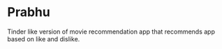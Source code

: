 # Prabhu

Tinder like version of movie recommendation app that recommends app based on like and dislike.
